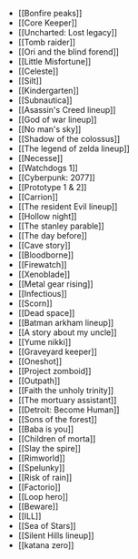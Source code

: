 - [[Bonfire peaks]]
- [[Core Keeper]]
- [[Uncharted: Lost legacy]]
- [[Tomb raider]]
- [[Ori and the blind forend]] 
- [[Little Misfortune]]
- [[Celeste]]
- [[Silt]]
- [[Kindergarten]]
- [[Subnautica]]
- [[Asassin's Creed lineup]]
- [[God of war lineup]]
- [[No man's sky]]
- [[Shadow of the colossus]]
- [[The legend of zelda lineup]]
- [[Necesse]]
- [[Watchdogs 1]]
- [[Cyberpunk: 2077]]
- [[Prototype 1 & 2]]
- [[Carrion]]
- [[The resident Evil lineup]]
- [[Hollow night]]
- [[The stanley parable]]
- [[The day before]]
- [[Cave story]]
- [[Bloodborne]]
- [[Firewatch]]
- [[Xenoblade]]
- [[Metal gear rising]]
- [[Infectious]]
- [[Scorn]]
- [[Dead space]]
- [[Batman arkham lineup]]
- [[A story about my uncle]]
- [[Yume nikki]]
- [[Graveyard keeper]] 
- [[Oneshot]]
- [[Project zomboid]]
- [[Outpath]]
- [[Faith the unholy trinity]]
- [[The mortuary assistant]]
- [[Detroit: Become Human]]
- [[Sons of the forest]]
- [[Baba is you]]
- [[Children of morta]]
- [[Slay the spire]]
- [[Rimworld]]
- [[Spelunky]]
- [[Risk of rain]]
- [[Factorio]]
- [[Loop hero]]
- [[Beware]]
- [[ILL]]
- [[Sea of Stars]] 
- [[Silent Hills lineup]] 
- [[katana zero]] 